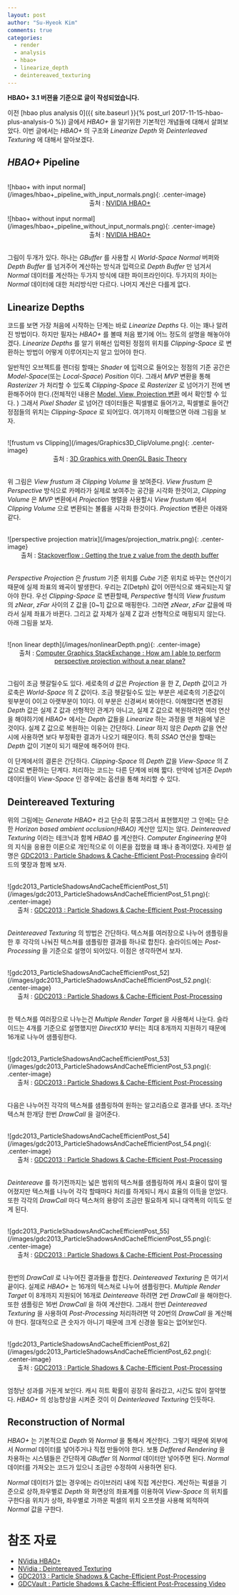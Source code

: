 ```yaml
---
layout: post
author: "Su-Hyeok Kim"
comments: true
categories:
  - render
  - analysis
  - hbao+
  - linearize_depth
  - deintereaved_texturing
---
```


__HBAO+ 3.1 버젼을 기준으로 글이 작성되었습니다.__

이전 [hbao plus analysis 0]({{ site.baseurl }}{% post_url 2017-11-15-hbao-plus-analysis-0 %}) 글에서 _HBAO+_ 을 알기위한 기본적인 개념들에 대해서 살펴보았다. 이번 글에서는 _HBAO+_ 의 구조와 _Linearize Depth_ 와 _Deinterleaved Texturing_ 에 대해서 알아보겠다.

## _HBAO+_ Pipeline

<br/>
![hbao+ with input normal](/images/hbao+_pipeline_with_input_normals.png){: .center-image}
<center>출처 : <a href="http://docs.nvidia.com/gameworks/content/gameworkslibrary/visualfx/hbao/index.html">NVIDIA HBAO+</a>
</center>

<br/>
![hbao+ without input normal](/images/hbao+_pipeline_without_input_normals.png){: .center-image}
<center>출처 : <a href="http://docs.nvidia.com/gameworks/content/gameworkslibrary/visualfx/hbao/index.html">NVIDIA HBAO+</a>
</center>
<br/>

그림이 두개가 있다. 하나는 _GBuffer_ 를 사용할 시 _World-Space Normal_ 버퍼와 _Depth Buffer_ 를 넘겨주어 계산하는 방식과 입력으로 _Depth Buffer_ 만 넘겨서 _Normal_ 데이터를 계산하는 두가지 방식에 대한 파이프라인이다. 두가지의 차이는 _Normal_ 데이터에 대한 처리방식만 다르다. 나머지 계산은 다를게 없다.

## Linearize Depths

코드를 보면 가장 처음에 시작하는 단계는 바로 _Linearize Depths_ 다. 이는 꽤나 알려진 방법이다. 하지만 필자는 _HBAO+_ 를 볼때 처음 봤기에 어느 정도의 설명을 해놓아야겠다. _Linearize Depths_ 를 알기 위해선 입력된 정점의 위치를 _Clipping-Space_ 로 변환하는 방법이 어떻게 이루어지는지 알고 있어야 한다.

일반적인 오브젝트를 렌더링 할때는 _Shader_ 에 입력으로 들어오는 정점의 기준 공간은 _Model-Space_(또는 _Local-Space_) _Position_ 이다. 그래서 _MVP_ 변환을 통해 _Rasterizer_ 가 처리할 수 있도록 _Clipping-Space_ 로 _Rasterizer_ 로 넘어가기 전에 변환해주어야 한다.(전체적인 내용은 [Model, View, Projection 변환](https://docs.google.com/presentation/d/10VzsjfifKJlRTHDlBq7e8vNBTu4D5jOWUF87KYYGwlk/edit#slide=id.g25f88339be_0_0) 에서 확인할 수 있다.
) 그래서 _Pixel Shader_ 로 넘어간 데이터들은 픽셀별로 들어가고, 픽셀별로 들어간 정점들의 위치는 _Clipping-Space_ 로 되어있다. 여기까지 이해했으면 아래 그림을 보자.

<br/>
![frustum vs Clipping](/images/Graphics3D_ClipVolume.png){: .center-image}
<center>출처 : <a href="https://www.ntu.edu.sg/home/ehchua/programming/opengl/CG_BasicsTheory.html">3D Graphics with OpenGL Basic Theory</a>
</center>
<br/>

위 그림은 _View frustum_ 과 _Clipping Volume_ 을 보여준다. _View frustum_ 은 _Perspective_ 방식으로 카메라가 실제로 보여주는 공간을 시각화 한것이고, _Clipping Volume_ 은 _MVP_ 변환에서 _Projection_ 행렬을 사용할시 _View frustum_ 에서 _Clipping Volume_ 으로 변환되는 볼륨을 시각화 한것이다. _Projection_ 변환은 아래와 같다.

<br/>
![perspective projection matrix](/images/projection_matrix.png){: .center-image}
<center>출처 : <a href="https://stackoverflow.com/questions/6652253/getting-the-true-z-value-from-the-depth-buffer
">Stackoverflow : Getting the true z value from the depth buffer</a>
</center>
<br/>

_Perspective Projection_ 은 _frustum_ 기준 위치를 _Cube_ 기준 위치로 바꾸는 연산이기 때문에 실제 좌표의 왜곡이 발생한다. 우리는 Z(Detph) 값이 어떤식으로 왜곡되는지 알아야 한다. 우선 _Clipping-Space_ 로 변환할때, _Perspective_ 형식의 _View frustum_ 의 _zNear_, _zFar_ 사이의 Z 값을 [0~1] 값으로 매핑한다. 그러면 _zNear_, _zFar_ 값을에 따라서 실제 좌표가 바뀐다. 그리고 값 자체가 실제 Z 값과 선형적으로 매핑되지 않는다. 아래 그림을 보자.

<br/>
![non linear depth](/images/nonlinearDepth.png){: .center-image}
<center>출처 : <a href="https://computergraphics.stackexchange.com/questions/5116/how-am-i-able-to-perform-perspective-projection-without-a-near-plane">Computer Graphics StackExchange : How am I able to perform perspective projection without a near plane?</a>
</center>
<br/>

그림이 조금 헷갈릴수도 있다. 세로축의 _d_ 값은 _Projection_ 을 한 Z, _Depth_ 값이고 가로축은 _World-Space_ 의 Z 값이다. 조금 헷갈릴수도 있는 부분은 세로축의 기준값이 윗부분이 0이고 아랫부분이 1이다. 이 부분은 신경써서 봐야한다. 이해했다면 변경된 _Depth_ 값은 실제 Z 값과 선형적인 관계가 아니고, 실제 Z 값으로 복원하려면 여러 연산을 해야하기에 _HBAO+_ 에서는 _Depth_ 값들을 _Linearize_ 하는 과정을 맨 처음에 넣은 것이다. 실제 Z 값으로 복원하는 이유는 간단하다. _Linear_ 하지 않은 _Depth_ 값을 연산시에 사용하면 보다 부정확한 결과가 나오기 때문이다. 특히 _SSAO_ 연산을 할때는 _Depth_ 값이 기본이 되기 때문에 해주어야 한다.

이 단계에서의 결론은 간단하다. _Clipping-Space_ 의 _Depth_ 값을 _View-Space_ 의 Z 값으로 변환하는 단계다. 처리하는 코드는 다른 단계에 비해 짧다. 만약에 넘겨준 _Depth_ 데이터들이 _View-Space_ 인 경우에는 옵션을 통해 처리할 수 있다.

## Deintereaved Texturing

위의 그림에는 _Generate HBAO+_ 라고 단순히 뭉뚱그려서 표현했지만 그 안에는 단순한 _Horizon based ambient occlusion(HBAO)_ 계산만 있지는 않다. _Deintereaved Texturing_ 이라는 테크닉과 함께 _HBAO_ 를 계산한다. _Computer Engineering_ 분야의 지식을 응용한 이론으로 개인적으로 이 이론을 접했을 떄 꽤나 충격이였다. 자세한 설명은 [GDC2013 : Particle Shadows & Cache-Efficient Post-Processing](https://developer.nvidia.com/sites/default/files/akamai/gamedev/docs/BAVOIL_ParticleShadowsAndCacheEfficientPost.pdf) 슬라이드의 몇장과 함께 보자.

<br/>
![gdc2013_ParticleShadowsAndCacheEfficientPost_51](/images/gdc2013_ParticleShadowsAndCacheEfficientPost_51.png){: .center-image}
<center>출처 : <a href="https://developer.nvidia.com/sites/default/files/akamai/gamedev/docs/BAVOIL_ParticleShadowsAndCacheEfficientPost.pdf">GDC2013 : Particle Shadows & Cache-Efficient Post-Processing</a>
</center>
<br/>

_Deintereaved Texturing_ 의 방법은 간단하다. 텍스쳐를 여러장으로 나누어 샘플링을 한 후 각각의 나눠진 텍스쳐를 샘플링한 결과를 하나로 합친다. 슬라이드에는 _Post-Processing_ 을 기준으로 설명이 되어있다. 이점은 생각하면서 보자.

<br/>
![gdc2013_ParticleShadowsAndCacheEfficientPost_52](/images/gdc2013_ParticleShadowsAndCacheEfficientPost_52.png){: .center-image}
<center>출처 : <a href="https://developer.nvidia.com/sites/default/files/akamai/gamedev/docs/BAVOIL_ParticleShadowsAndCacheEfficientPost.pdf">GDC2013 : Particle Shadows & Cache-Efficient Post-Processing</a>
</center>
<br/>

한 텍스쳐를 여러장으로 나누는건 _Multiple Render Target_ 을 사용해서 나눈다. 슬라이드는 4개를 기준으로 설명했지만 _DirectX10_ 부터는 최대 8개까지 지원하기 때문에 16개로 나누어 샘플링한다.

<br/>
![gdc2013_ParticleShadowsAndCacheEfficientPost_53](/images/gdc2013_ParticleShadowsAndCacheEfficientPost_53.png){: .center-image}
<center>출처 : <a href="https://developer.nvidia.com/sites/default/files/akamai/gamedev/docs/BAVOIL_ParticleShadowsAndCacheEfficientPost.pdf">GDC2013 : Particle Shadows & Cache-Efficient Post-Processing</a>
</center>
<br/>

다음은 나누어진 각각의 텍스쳐를 샘플링하여 원하는 알고리즘으로 결과를 낸다. 조각난 텍스쳐 한개당 한번 _DrawCall_ 을 걸어준다.

<br/>
![gdc2013_ParticleShadowsAndCacheEfficientPost_54](/images/gdc2013_ParticleShadowsAndCacheEfficientPost_54.png){: .center-image}
<center>출처 : <a href="https://developer.nvidia.com/sites/default/files/akamai/gamedev/docs/BAVOIL_ParticleShadowsAndCacheEfficientPost.pdf">GDC2013 : Particle Shadows & Cache-Efficient Post-Processing</a>
</center>
<br/>

_Deintereave_ 를 하기전까지는 넓은 범위의 텍스쳐를 샘플링하여 캐시 효율이 많이 떨어졌지만 텍스쳐를 나누어 각각 할때마다 처리를 하게되니 캐시 효율의 이득을 얻었다. 또한 각각의 _DrawCall_ 마다 텍스쳐의 용량이 조금만 필요하게 되니 대역폭의 이득도 얻게 된다.

<br/>
![gdc2013_ParticleShadowsAndCacheEfficientPost_55](/images/gdc2013_ParticleShadowsAndCacheEfficientPost_55.png){: .center-image}
<center>출처 : <a href="https://developer.nvidia.com/sites/default/files/akamai/gamedev/docs/BAVOIL_ParticleShadowsAndCacheEfficientPost.pdf">GDC2013 : Particle Shadows & Cache-Efficient Post-Processing</a>
</center>
<br/>

한번의 _DrawCall_ 로 나누어진 결과들을 합친다. _Deintereaved Texturing_ 은 여기서 끝이다. 실제로 _HBAO+_ 는 16개의 텍스쳐로 나누어 샘플링한다. _Multiple Render Target_ 이 8개까지 지원되어 16개로 _Deintereave_ 하려면 2번 _DrawCall_ 을 해야한다. 또한 샘플링은 16번 _DrawCall_ 을 하여 계산한다. 그래서 한번 _Deintereaved Texturing_ 을 사용하여 _Post-Processing_ 처리하려면 약 20번의 _DrawCall_ 을 계산해야 한다. 절대적으로 큰 숫자가 아니기 때문에 크게 신경쓸 필요는 없어보인다.

<br/>
![gdc2013_ParticleShadowsAndCacheEfficientPost_62](/images/gdc2013_ParticleShadowsAndCacheEfficientPost_62.png){: .center-image}
<center>출처 : <a href="https://developer.nvidia.com/sites/default/files/akamai/gamedev/docs/BAVOIL_ParticleShadowsAndCacheEfficientPost.pdf">GDC2013 : Particle Shadows & Cache-Efficient Post-Processing</a>
</center>
<br/>

엄청난 성과를 거둔게 보인다. 캐시 히트 확률이 굉장히 올라갔고, 시간도 많이 절약했다. _HBAO+_ 의 성능향상을 시켜준 것이 이 _Deinterleaved Texturing_ 인듯하다.

## Reconstruction of Normal

_HBAO+_ 는 기본적으로 _Depth_ 와 _Normal_ 을 통해서 계산한다. 그렇기 때문에 외부에서 _Normal_ 데이터를 넣어주거나 직접 만들어야 한다. 보통 _Deffered Rendering_ 을 차용하는 시스템들은 간단하게 _GBuffer_ 의 _Normal_ 데이터만 넣어주면 된다. _Normal_ 데이터를 가져오는 코드가 있으니 조금만 수정하여 사용하면 된다.

_Normal_ 데이터가 없는 경우에는 라이브러리 내에 직접 계산한다. 계산하는 픽셀을 기준으로 상하,좌우별로 _Depth_ 와 화면상의 좌표계를 이용하여 _View-Space_ 의 위치를 구한다음 위치가 상하, 좌우별로 가까운 픽셀의 위치 오프셋을 사용해 외적하여 _Normal_ 값을 구한다.

# 참조 자료

 - [NVidia HBAO+](http://docs.nvidia.com/gameworks/content/gameworkslibrary/visualfx/hbao/index.html)
 - [NVidia : Deintereaved Texturing](https://developer.nvidia.com/sites/default/files/akamai/gameworks/samples/DeinterleavedTexturing.pdf)
 - [GDC2013 : Particle Shadows & Cache-Efficient Post-Processing](https://developer.nvidia.com/sites/default/files/akamai/gamedev/docs/BAVOIL_ParticleShadowsAndCacheEfficientPost.pdf)
 - [GDCVault : Particle Shadows & Cache-Efficient Post-Processing Video](http://www.gdcvault.com/play/1017623/Advanced-Visual-Effects-with-DirectX)

